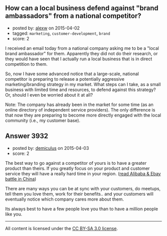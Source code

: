 ## How can a local business defend against "brand ambassadors" from a national competitor?

- posted by: [alexw](https://stackexchange.com/users/3556746/alexw) on 2015-04-02
- tagged: `marketing`, `customer-development`, `brand`
- score: 2

I received an email today from a national company asking me to be a "local brand ambassador" for them.  Apparently they did not do their research, or they would have seen that I actually run a local business that is in direct competition to them.

So, now I have some advanced notice that a large-scale, national competitor is preparing to release a potentially aggressive marketing/branding strategy in my market.  What steps can I take, as a small business with limited time and resources, to defend against this strategy?  Or, should I even be worried about it at all?

Note: The company has already been in the market for some time (as an online directory of independent service providers).  The only difference is that now they are preparing to become more directly engaged with the local community (i.e., my customer base).  


## Answer 3932

- posted by: [demiculus](https://stackexchange.com/users/5264485/demiculus) on 2015-04-03
- score: 2

<p>The best way to go against a competitor of yours is to have a greater product than theirs. 
If you greatly focus on your product and customer service they will have a really hard time in your region. (<a href="http://www.businessinsider.com/heres-how-alibaba-defeated-ebay-in-china-2014-9?op=1" rel="nofollow">read Alibaba &amp; Ebay battle in China</a>)</p>

<p>There are many ways you can be at sync with your customers, do meetups, tell them you love them, work for their benefits.. and your customers will eventually notice which company cares more about them.</p>

<p>Its always best to have a few people love you than to have a million people like you. </p>




---

All content is licensed under the [CC BY-SA 3.0 license](https://creativecommons.org/licenses/by-sa/3.0/).

